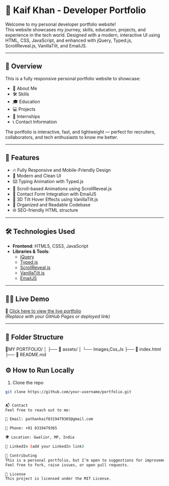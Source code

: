 # 💼 Kaif Khan - Developer Portfolio

Welcome to my personal developer portfolio website!  
This website showcases my journey, skills, education, projects, and experience in the tech world. Designed with a modern, interactive UI using HTML, CSS, JavaScript, and enhanced with jQuery, Typed.js, ScrollReveal.js, VanillaTilt, and EmailJS.

---

## 📌 Overview

This is a fully responsive personal portfolio website to showcase:

- 👤 About Me  
- 🛠️ Skills  
- 🎓 Education  
- 💻 Projects  
- 📑 Internships  
- 📞 Contact Information  

The portfolio is interactive, fast, and lightweight — perfect for recruiters, collaborators, and tech enthusiasts to know me better.

---

## 🚀 Features

- 🔥 Fully Responsive and Mobile-Friendly Design  
- 🎨 Modern and Clean UI  
- ⌨️ Typing Animation with Typed.js  
- 👀 Scroll-based Animations using ScrollReveal.js  
- 💌 Contact Form Integration with EmailJS  
- 💫 3D Tilt Hover Effects using VanillaTilt.js  
- 📜 Organized and Readable Codebase  
- 🌐 SEO-friendly HTML structure

---

## 🛠️ Technologies Used

- **Frontend**: HTML5, CSS3, JavaScript  
- **Libraries & Tools**:  
  - [jQuery](https://jquery.com/)  
  - [Typed.js](https://mattboldt.com/demos/typed-js/)  
  - [ScrollReveal.js](https://scrollrevealjs.org/)  
  - [VanillaTilt.js](https://micku7zu.github.io/vanilla-tilt.js/)  
  - [EmailJS](https://www.emailjs.com/)

---

## 🧑‍💻 Live Demo

🚀 [Click here to view the live portfolio](https://your-username.github.io/portfolio/)  
*(Replace with your GitHub Pages or deployed link)*

---

## 📂 Folder Structure
📁MY PORTFOLIO/
│
 ├── 📁 assets/
 │ └── Images,Css,Js
├── 📄 index.html
├── 📄 README.md

## ⚙️ How to Run Locally

1. Clone the repo  
```bash
git clone https://github.com/your-username/portfolio.git


📬 Contact
Feel free to reach out to me:

📧 Email: pathankaif8319479365@gmail.com

📱 Phone: +91 8319479365

🌍 Location: Gwalior, MP, India

🔗 LinkedIn (add your LinkedIn link)

🤝 Contributing
This is a personal portfolio, but I’m open to suggestions for improvement.
Feel free to fork, raise issues, or open pull requests.

📄 License
This project is licensed under the MIT License.